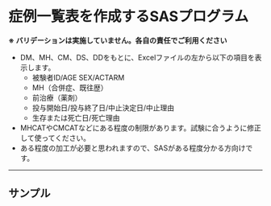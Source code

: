 # 症例一覧表を作成するSASプログラム
**※ バリデーションは実施していません。各自の責任でご利用ください**
- DM、MH、CM、DS、DDをもとに、Excelファイルの左から以下の項目を表示します。
  - 被験者ID/AGE SEX/ACTARM 
  - MH（合併症、既往歴）
  - 前治療（薬剤） 
  - 投与開始日/投与終了日/中止決定日/中止理由
  - 生存または死亡日/死亡理由
- MHCATやCMCATなどにある程度の制限があります。試験に合うように修正して使ってください。
- ある程度の加工が必要と思われますので、SASがある程度分かる方向けです。
-----
## サンプル
